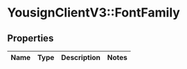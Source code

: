 # YousignClientV3::FontFamily

## Properties
Name | Type | Description | Notes
------------ | ------------- | ------------- | -------------

